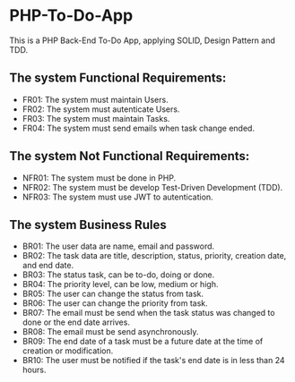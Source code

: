 # PHP-To-Do-App
This is a PHP Back-End To-Do App, applying SOLID, Design Pattern and TDD.

## The system Functional Requirements:
- FR01: The system must maintain Users.
- FR02: The system must autenticate Users.
- FR03: The system must maintain Tasks.
- FR04: The system must send emails when task change ended.

## The system Not Functional Requirements:
- NFR01: The system must be done in PHP.
- NFR02: The system must be develop Test-Driven Development (TDD).
- NFR03: The system must use JWT to autentication.

## The system Business Rules
- BR01: The user data are name, email and password.
- BR02: The task data are title, description, status, priority, creation date, and end date.
- BR03: The status task, can be to-do, doing or done.
- BR04: The priority level, can be low, medium or high.
- BR05: The user can change the status from task.
- BR06: The user can change the priority from task.
- BR07: The email must be send when the task status was changed to done or the end date arrives.
- BR08: The email must be send asynchronously.
- BR09: The end date of a task must be a future date at the time of creation or modification.
- BR10: The user must be notified if the task's end date is in less than 24 hours.
